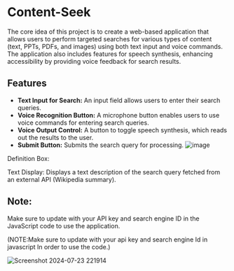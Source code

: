 # Content-Seek

The core idea of this project is to create a web-based application that allows users to perform targeted searches for various types of content (text, PPTs, PDFs, and images) using both text input and voice commands. The application also includes features for speech synthesis, enhancing accessibility by providing voice feedback for search results.

## Features

- **Text Input for Search:** An input field allows users to enter their search queries.
- **Voice Recognition Button:** A microphone button enables users to use voice commands for entering search queries.
- **Voice Output Control:** A button to toggle speech synthesis, which reads out the results to the user.
- **Submit Button:** Submits the search query for processing.
![image](https://github.com/user-attachments/assets/91fadde3-c64e-45da-becf-66d682a44e91)

Definition Box:

Text Display:
Displays a text description of the search query fetched from an external API (Wikipedia summary).


## Note:

<p>Make sure to update with your API key and search engine ID in the JavaScript code to use the application.</p>

(NOTE:Make sure to update with your api key and search engine Id in javascript In order to use the code.)

![Screenshot 2024-07-23 221914](https://github.com/user-attachments/assets/6b9d185c-d589-4913-969a-e619874113de)


   

